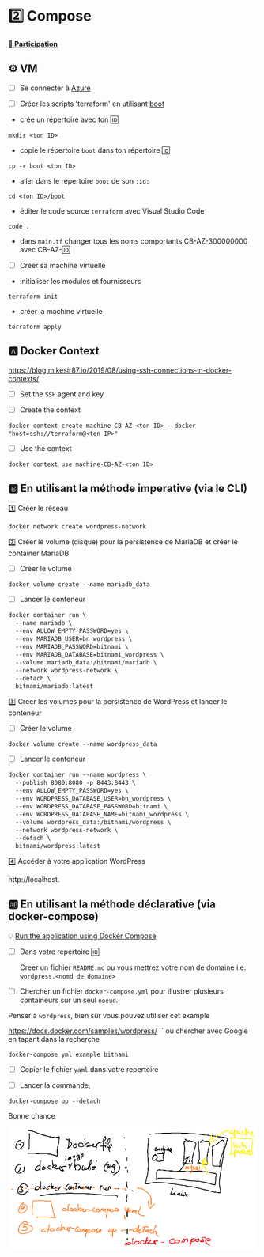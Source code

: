 # :two: Compose

#### [:tada: Participation](.scripts/Participation.md)


## :gear: VM

- [ ] Se connecter à [Azure](https://github.com/CollegeBoreal/Tutoriels/tree/main/2.MicroServices/4.Cloud/2.Public/2.Azure)

- [ ] Créer les scripts 'terraform' en utilisant [boot](boot)

* crée un répertoire avec ton :id:

```
mkdir <ton ID>
```

* copie le répertoire `boot` dans ton répertoire :id:

```
cp -r boot <ton ID>
```

* aller dans le répertoire `boot` de son `:id:`

```
cd <ton ID>/boot
```

* éditer le code source `terraform` avec Visual Studio Code 

```
code .
```

* dans `main.tf` changer tous les noms comportants CB-AZ-300000000 avec CB-AZ-:id: 

- [ ] Créer sa machine virtuelle

* initialiser les modules et fournisseurs

```
terraform init
```

* créer la machine virtuelle

```
terraform apply
```

## :a: Docker Context

https://blog.mikesir87.io/2019/08/using-ssh-connections-in-docker-contexts/

- [ ] Set the `SSH` agent and key 

- [ ] Create the context

```
docker context create machine-CB-AZ-<ton ID> --docker "host=ssh://terraform@<ton IP>"
```

- [ ] Use the context 

```
docker context use machine-CB-AZ-<ton ID>
```

## :b: En utilisant la méthode imperative (via le CLI)

:one: Créer le réseau

```
docker network create wordpress-network
```

:two: Créer le volume (disque) pour la persistence de MariaDB et créer le container MariaDB

- [ ]  Créer le volume

```
docker volume create --name mariadb_data
```

- [ ]  Lancer le conteneur

```
docker container run \
  --name mariadb \
  --env ALLOW_EMPTY_PASSWORD=yes \
  --env MARIADB_USER=bn_wordpress \
  --env MARIADB_PASSWORD=bitnami \
  --env MARIADB_DATABASE=bitnami_wordpress \
  --volume mariadb_data:/bitnami/mariadb \
  --network wordpress-network \
  --detach \
  bitnami/mariadb:latest
```

:three: Creer les volumes pour la persistence de WordPress et lancer le conteneur

- [ ]  Créer le volume

```
docker volume create --name wordpress_data
```

- [ ]  Lancer le conteneur

```
docker container run --name wordpress \
  --publish 8080:8080 -p 8443:8443 \
  --env ALLOW_EMPTY_PASSWORD=yes \
  --env WORDPRESS_DATABASE_USER=bn_wordpress \
  --env WORDPRESS_DATABASE_PASSWORD=bitnami \
  --env WORDPRESS_DATABASE_NAME=bitnami_wordpress \
  --volume wordpress_data:/bitnami/wordpress \
  --network wordpress-network \
  --detach \
  bitnami/wordpress:latest
```

:four: Accéder à votre application WordPress

http://localhost.<mon-nom-de-domaine>


## :ab: En utilisant la méthode déclarative (via docker-compose)

:bulb: [Run the application using Docker Compose](https://github.com/bitnami/containers/tree/main/bitnami/wordpress#run-the-application-using-docker-compose)

- [ ] Dans votre repertoire :id:

    Creer un fichier `README.md` ou vous mettrez votre nom de domaine i.e. `wordpress.<nomd de domaine>`

- [ ] Chercher un fichier `docker-compose.yml` pour illustrer plusieurs containeurs sur un seul `noeud`.


Penser à `wordpress`, bien sûr vous pouvez utiliser cet example

https://docs.docker.com/samples/wordpress/
``
ou chercher avec Google en tapant dans la recherche

```
docker-compose yml example bitnami
```

- [ ] Copier le fichier `yaml` dans votre repertoire  

- [ ] Lancer la commande,

```
docker-compose up --detach
```



Bonne chance

![image](images/docker-compose.png)

